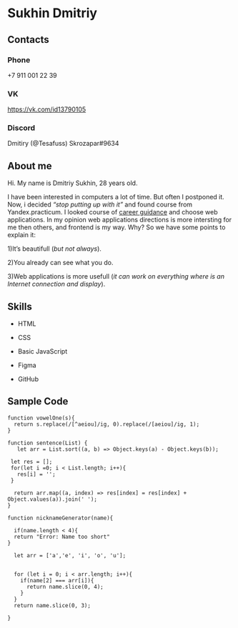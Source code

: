 # Sukhin Dmitriy

## Contacts
### Phone 
+7 911 001 22 39
### VK
https://vk.com/id13790105

### Discord
Dmitiry (@Tesafuss)
Skrozapar#9634

## About me
Hi. My name is Dmitriy Sukhin, 28 years old.

I have been interested in computers a lot of time. But often I postponed it. Now, i decided *“stop putting up with it”* and found course from Yandex.practicum. I looked course of [career guidance](https://practicum.yandex.ru/start-in-programming/) and choose web applications.
In my opinion web applications directions is more intersting for me then others, and frontend is my way. Why? So we have some points to explain it:

1)It’s beautifull (*but not always*).

2)You already can see what you do.

3)Web applications is more usefull (*it can work on everything where is an Internet connection and display*). 

## Skills

* HTML

* CSS

* Basic JavaScript

* Figma

* GitHub

## Sample Code

```
function vowelOne(s){
  return s.replace(/[^aeiou]/ig, 0).replace(/[aeiou]/ig, 1);
}
```

```
function sentence(List) {
   let arr = List.sort((a, b) => Object.keys(a) - Object.keys(b));
 
 let res = [];
 for(let i =0; i < List.length; i++){
   res[i] = '';
 }
  
  return arr.map((a, index) => res[index] = res[index] + Object.values(a)).join(' ');
}
```

```
function nicknameGenerator(name){
  
  if(name.length < 4){
  return "Error: Name too short"
}
  
  let arr = ['a','e', 'i', 'o', 'u'];

  
  for (let i = 0; i < arr.length; i++){
    if(name[2] === arr[i]){
      return name.slice(0, 4);
    }
  }
  return name.slice(0, 3);

}
```